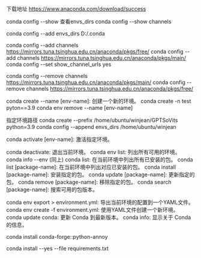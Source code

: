 下载地址 https://www.anaconda.com/download/success

conda config --show  查看envs_dirs
conda config --show channels

conda config --add envs_dirs D:/.conda

conda config --add channels https://mirrors.tuna.tsinghua.edu.cn/anaconda/pkgs/free/
conda config --add channels https://mirrors.tuna.tsinghua.edu.cn/anaconda/pkgs/main/
conda config --set show_channel_urls yes


conda config --remove channels https://mirrors.tuna.tsinghua.edu.cn/anaconda/pkgs/main/
conda config --remove channels https://mirrors.tuna.tsinghua.edu.cn/anaconda/pkgs/free/

conda create --name [env-name]: 创建一个新的环境。
conda create -n test pyton==3.9
conda env remove --name [env-name]

指定环境路径
conda create --prefix /home/ubuntu/winjean/GPTSoVits python=3.9
conda config --append envs_dirs /home/ubuntu/winjean

conda activate [env-name]: 激活指定环境。

conda deactivate: 退出当前环境。
conda env list: 列出所有可用的环境。
conda info --env (同上)
conda list: 在当前环境中列出所有已安装的包。
conda list [package-name]: 在当前环境中列出对应已安装的包。
conda install [package-name]: 安装指定的包。
conda update [package-name]: 更新指定的包。
conda remove [package-name]: 移除指定的包。
conda search [package-name]: 搜索可用的包版本。

  
conda env export > environment.yml: 导出当前环境的配置到一个YAML文件。
conda env create -f environment.yml: 使用YAML文件创建一个新环境。
conda update conda: 更新 Conda 到最新版本。
conda info: 显示关于 Conda 的信息。

conda install conda-forge::python-annoy

conda install --yes --file requirements.txt


